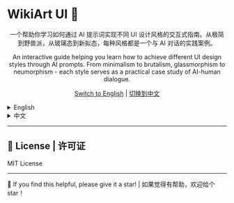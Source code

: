 # WikiArt UI 🎨

<div align="center">

一个帮助你学习如何通过 AI 提示词实现不同 UI 设计风格的交互式指南。从极简到野兽派，从玻璃态到新拟态，每种风格都是一个与 AI 对话的实践案例。

An interactive guide helping you learn how to achieve different UI design styles through AI prompts. From minimalism to brutalism, glassmorphism to neumorphism - each style serves as a practical case study of AI-human dialogue.

[Switch to English](#english) | [切换到中文](#中文)

</div>

<details>
<summary>English</summary>

## ✨ Features

A modern UI design style explorer. Experience different design styles in action - from minimalism to brutalism, glassmorphism to neumorphism.

🌐 [Live Demo](https://wikiart-ui.lovable.app)

### Features

- Interactive style demonstrations
- Real-time style switching
- Multi-language support (EN/中文)
- Responsive design
- Detailed style documentation

### 🛠️ Tech Stack

- ⚡ Vite + ⚛️ React
- 📝 TypeScript
- 🎨 Tailwind CSS
- 🧩 shadcn/ui

### 🤖 AI Development Reference

This project serves as a reference for AI-assisted development. When building UI projects with AI coding assistants (ChatGPT, Claude, Cursor, v0, lovable), you can:

1. Browse the demo for inspiration
2. Study how styles are implemented
3. Use similar prompting patterns
4. Adapt implementations for your needs

### 🚀 Quick Start

```bash
git clone https://github.com/kxqdesign/wikiart-ui.git
cd wikiart-ui
npm install
npm run dev
```

### 💡 About

Built with [Lovable](https://lovable.dev) and [Cursor](https://cursor.sh/) Vibe Coding.

The CRT monitor effect in Code UI style was inspired by a CodePen demo (original link lost). If anyone recognizes the source, please let me know and I'll add proper attribution here.

</details>

<details>
<summary>中文</summary>

## ✨ 特性

现代 UI 设计风格探索导航。体验从极简主义到野兽派、玻璃拟态到新拟态等多种设计风格的实际效果。

🌐 [在线演示](https://wikiart-ui.lovable.app)

### 特性

- 交互式风格展示
- 实时风格切换
- 多语言支持（EN/中文）
- 响应式设计
- 详细风格文档

### 🛠️ 技术栈

- ⚡ Vite + ⚛️ React
- 📝 TypeScript
- 🎨 Tailwind CSS
- 🧩 shadcn/ui

### 🤖 AI 开发参考

本项目可作为 AI 辅助开发的参考。当使用 AI 编程助手（ChatGPT、Claude、Cursor、v0、lovable或者其他）构建 UI 项目时，你可以：

1. 浏览演示获取灵感
2. 学习风格实现方式
3. 使用类似的提示词模式
4. 根据需求调整实现

### 🚀 快速开始

```bash
git clone https://github.com/kxqdesign/wikiart-ui.git
cd wikiart-ui
npm install
npm run dev
```

### 💡 关于

使用 [Lovable](https://lovable.dev) 和 [Cursor](https://cursor.sh/) Vibe Coding 构建。

Code UI 风格中的 CRT 显示器效果参考了 CodePen 上的一个案例并进行了改进（原始链接找不到了）。如果有人知道源代码链接，请告诉我，我会在这里添加适当的署名。

</details>

---

## 📜 License | 许可证

MIT License

---

🌟 If you find this helpful, please give it a star! | 如果觉得有帮助，欢迎给个 star！